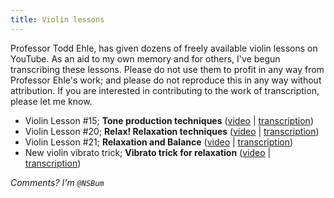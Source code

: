 ```yaml
---
title: Violin lessons
---
```


Professor Todd Ehle, has given dozens of freely available violin lessons on YouTube.  As an aid to my own memory and for others, I've begun transcribing these lessons.  Please do not use them to profit in any way from Professor Ehle's work; and please do not reproduce this in any way without attribution.  If you are interested in contributing to the work of transcription, please let me know. 

- Violin Lesson #15; __Tone production techniques__ ([video](http://www.youtube.com/watch?v=WZR_vx0Ghfc) | [transcription](/violinlessons/violinlesson15))
- Violin Lesson #20; __Relax! Relaxation techniques__  ([video](http://youtu.be/RXcgPOK9X3I) | [transcription](/violinlessons/violinlesson20))
- Violin Lesson #21; __Relaxation and Balance__  ([video](http://www.youtube.com/watch?v=mJvGpIf7ugc&list=PL51559D48D033EED9&feature=share&index=1) | [transcription](/violinlessons/violinlesson21))
- New violin vibrato trick; __Vibrato trick for relaxation__ ([video](http://www.youtube.com/watch?v=H-_I7ouOnbg) | [transcription](/violinlessons/newviolinvibrato))

_Comments? I'm `@NSBum`_